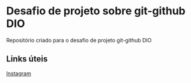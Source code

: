 # Desafio de projeto sobre git-github DIO
Repositório criado para o desafio de projeto git-github DIO

## Links úteis
[Instagram](https://www.instagram.com/maicol_pmag/)
